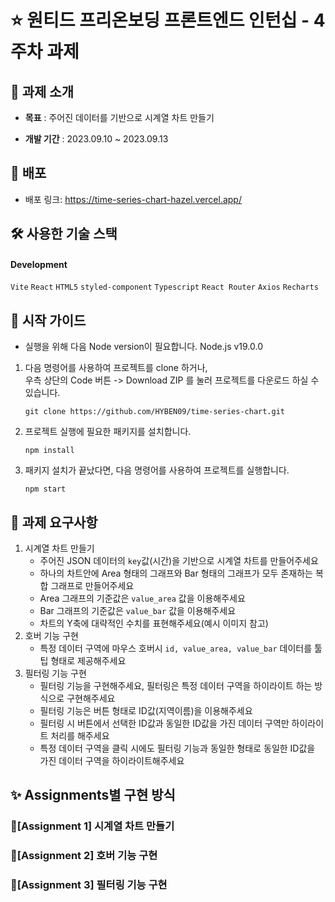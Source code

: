 # ⭐️ 원티드 프리온보딩 프론트엔드 인턴십 - 4주차 과제

## 📌 과제 소개

- **목표** : 주어진 데이터를 기반으로 시계열 차트 만들기 

- **개발 기간** : 2023.09.10 ~ 2023.09.13

## 🔗 배포 
- 배포 링크: https://time-series-chart-hazel.vercel.app/

## 🛠️ 사용한 기술 스택
#### Development

`Vite` `React` `HTML5` `styled-component` `Typescript` `React Router` `Axios` `Recharts`  

## 🛫 시작 가이드

- 실행을 위해 다음 Node version이 필요합니다. Node.js v19.0.0

1. 다음 명령어를 사용하여 프로젝트를 clone 하거나,<br/>
   우측 상단의 Code 버튼 -> Download ZIP 를 눌러 프로젝트를 다운로드 하실 수 있습니다.
   ```
   git clone https://github.com/HYBEN09/time-series-chart.git
   ```
2. 프로젝트 실행에 필요한 패키지를 설치합니다.
   ```
   npm install
   ```

3. 패키지 설치가 끝났다면, 다음 명령어를 사용하여 프로젝트를 실행합니다.
    ```
    npm start
    ```

## 📃 과제 요구사항
1. 시계열 차트 만들기
    - 주어진 JSON 데이터의 `key`값(시간)을 기반으로 시계열 차트를 만들어주세요
    - 하나의 차트안에 Area 형태의 그래프와 Bar 형태의 그래프가 모두 존재하는 복합 그래프로 만들어주세요
    - Area 그래프의 기준값은 `value_area` 값을 이용해주세요
    - Bar 그래프의 기준값은 `value_bar` 값을 이용해주세요
    - 차트의 Y축에 대략적인 수치를 표현해주세요(예시 이미지 참고)
2. 호버 기능 구현
    - 특정 데이터 구역에 마우스 호버시 `id, value_area, value_bar` 데이터를 툴팁 형태로 제공해주세요
3. 필터링 기능 구현
    - 필터링 기능을 구현해주세요, 필터링은 특정 데이터 구역을 하이라이트 하는 방식으로 구현해주세요
    - 필터링 기능은 버튼 형태로 ID값(지역이름)을 이용해주세요
    - 필터링 시 버튼에서 선택한 ID값과 동일한 ID값을 가진 데이터 구역만 하이라이트 처리를 해주세요
    - 특정 데이터 구역을 클릭 시에도 필터링 기능과 동일한 형태로 동일한 ID값을 가진 데이터 구역을 하이라이트해주세요
  




## ✨ Assignments별 구현 방식
### **📍[Assignment 1] 시계열 차트 만들기**
### **📍[Assignment 2] 호버 기능 구현**
### **📍[Assignment 3] 필터링 기능 구현**















